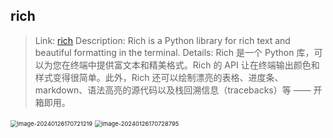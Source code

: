 ## rich

> Link: [rich](https://github.com/Textualize/rich)
> Description: Rich is a Python library for rich text and beautiful formatting in the terminal.
> Details: Rich 是一个 Python 库，可以为您在终端中提供富文本和精美格式。Rich 的 API 让在终端输出颜色和样式变得很简单。此外，Rich 还可以绘制漂亮的表格、进度条、markdown、语法高亮的源代码以及栈回溯信息（tracebacks）等 —— 开箱即用。

<img src="https://jz-cbq-1311841992.cos.ap-beijing.myqcloud.com/images/image-20240126170721219.png" alt="image-20240126170721219" style="zoom:67%;" />

<img src="https://jz-cbq-1311841992.cos.ap-beijing.myqcloud.com/images/image-20240126170728795.png" alt="image-20240126170728795" style="zoom:67%;" />
